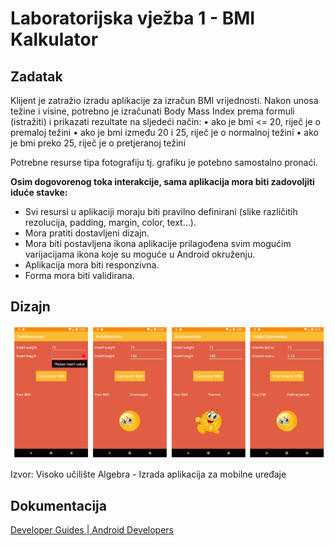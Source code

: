 # Laboratorijska vježba 1 - BMI Kalkulator

## Zadatak

Klijent je zatražio izradu aplikacije za izračun BMI vrijednosti. Nakon unosa težine i visine, potrebno je izračunati Body Mass Index prema formuli (istražiti) i prikazati rezultate na sljedeći način:
• ako je bmi <= 20, riječ je o premaloj težini
• ako je bmi između 20 i 25, riječ je o normalnoj težini
• ako je bmi preko 25, riječ je o pretjeranoj težini 

Potrebne resurse tipa fotografiju tj. grafiku je potebno samostalno pronaći.

**Osim dogovorenog toka interakcije, sama aplikacija mora biti zadovoljiti iduće stavke:**

- Svi resursi u aplikaciji moraju biti pravilno definirani (slike različitih rezolucija, padding, margin, color, text...).
- Mora pratiti dostavljeni dizajn.
- Mora biti postavljena ikona aplikacije prilagođena svim mogućim varijacijama ikona koje su moguće u Android okruženju.
- Aplikacija mora biti responzivna.
- Forma mora biti validirana.

## **Dizajn**

![Untitled](Untitled.png)

Izvor: Visoko učilište Algebra - Izrada aplikacija za mobilne uređaje

## Dokumentacija

[Developer Guides | Android Developers](https://developer.android.com/guide)
